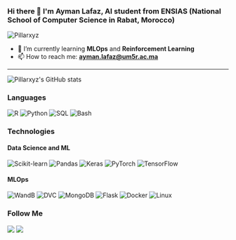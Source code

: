 ### Hi there 👋 I'm Ayman Lafaz, AI student from ENSIAS (National School of Computer Science in Rabat, Morocco)

<p align="left"> <img src="https://komarev.com/ghpvc/?username=Pillarxyz&label=Profile%20views&color=e42a28&style=flat" alt="Pillarxyz" /> </p>

- 🌱 I’m currently learning **MLOps** and **Reinforcement Learning**
- 📫 How to reach me: **ayman.lafaz@um5r.ac.ma**
---

![Pillarxyz's GitHub stats](https://github-readme-stats.vercel.app/api/?username=pillarxyz&show_icons=true&title_color=fff&icon_color=54EC87&text_color=aaaaaa&bg_color=050505)

<h3>Languages </h3>
<p>
<a target="_blank"><img alt="R" src="https://img.shields.io/badge/-R-%2312100E.svg?logo=r&logoColor=blue&style=for-the-badge"/></a> 
<a target="_blank"><img alt="Python" src="https://img.shields.io/badge/Python-%2312100E.svg?logo=python&style=for-the-badge&logoColor=yellow"/></a>
<a target="_blank"><img alt="SQL" src="https://img.shields.io/badge/SQL-%2312100E.svg?style=for-the-badge&logo=mysql&logoColor=white"/></a>
<a target="_blank"><img alt="Bash" src="https://img.shields.io/badge/Bash-%2312100E.svg?&logo=gnu-bash&style=for-the-badge&logoColor=white"/></a>
</p>


### Technologies
#### Data Science and ML
![Scikit-learn](https://img.shields.io/badge/-sklearn-%2312100E.svg?logo=scikitlearn&logoColor=orange&style=for-the-badge)
![Pandas](https://img.shields.io/badge/pandas-%2312100E.svg?style=for-the-badge&logo=pandas&logoColor=white)
![Keras](https://img.shields.io/badge/Keras-%2312100E.svg?style=for-the-badge&logo=Keras&logoColor=red)
![PyTorch](https://img.shields.io/badge/-PyTorch-%2312100E.svg?&logo=PyTorch&style=for-the-badge)
![TensorFlow](https://img.shields.io/badge/-TensorFlow-%2312100E.svg?&logo=TensorFlow&style=for-the-badge)  

#### MLOps

![WandB](https://img.shields.io/badge/Weights_&_Biases-%2312100E?style=for-the-badge&logo=WeightsAndBiases&logoColor=yellow)
![DVC](https://img.shields.io/badge/DVC-%2312100E?style=for-the-badge&logo=dataversioncontrol&logoColor=purple)
![MongoDB](https://img.shields.io/badge/MongoDB-%2312100E.svg?style=for-the-badge&logo=mongodb&logoColor=green)
![Flask](https://img.shields.io/badge/flask-%2312100E.svg?style=for-the-badge&logo=flask&logoColor=white)
![Docker](https://img.shields.io/badge/-Docker-%2312100E.svg?&logo=Docker&style=for-the-badge)
![Linux](https://img.shields.io/badge/-Linux-%2312100E.svg?&logo=Linux&style=for-the-badge)




<h3 align="left"> Follow Me</h3>
<a href="https://www.kaggle.com/aymanlafaz" target="_blank"><img align="center" src="https://img.shields.io/badge/-kaggle-%2312100E.svg?logo=kaggle&logoColor=blue&style=for-the-badge"/></a>
<a href="https://www.linkedin.com/in/ayman-lafaz-106145201/" target="_blank"><img align="center" src="https://img.shields.io/badge/linkedin-%2312100E.svg?style=for-the-badge&logo=linkedin&logoColor=blue"/></a>




